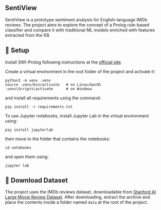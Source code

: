 ## SentiView
SentiView is a prototype sentiment analysis for English-language IMDb reviews.
The project aims to explore the concept of a Prolog rule-based classifier and compare it with traditional ML models enriched with features extracted from the KB.

## 💾 Setup
Install SWI-Prolog following instructions at the [official site](https://www.swi-prolog.org).

Create a virtual environment in the root folder of the project and activate it:

```
python3 -m venv .venv
source .venv/bin/activate   # on Linux/macOS
.venv\Scripts\activate      # on Windows
```

and install all requirements using the command: 

```pip install -r requirements.txt```

To use Jupyter notebooks, install Jupyter Lab in the virtual environment using:

```pip install jupyterlab```

then move to the folder that contains the notebooks:

```cd notebooks```

and open them using:

```jupyter lab```

## 📀 Download Dataset
The project uses the IMDb reviews dataset, downloadable from [Stanford AI Large Movie Review Dataset](https://ai.stanford.edu/~amaas/data/sentiment/). After downloading, extract the archive and place the contents inside a folder named `data` at the root of the project.
